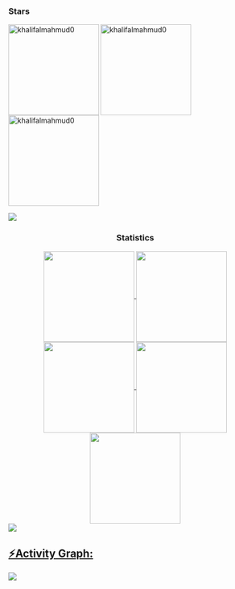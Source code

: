 <h3 align="left">Stars</h3>
<img align="left" height="180em" src="https://github-readme-stats.vercel.app/api/top-langs/?username=khalifalmahmud0&layout=compact&theme=tokyonight" alt=khalifalmahmud0 />
<img align="center" height="180em" src="https://github-readme-stats.vercel.app/api?username=khalifalmahmud0&show_icons=true&locale=en&theme=tokyonight" alt="khalifalmahmud0" />
<img align="center" height="180em" src="https://github-readme-streak-stats.herokuapp.com/?user=khalifalmahmud0&theme=tokyonight" alt="khalifalmahmud0" />

<img src="https://user-images.githubusercontent.com/73097560/115834477-dbab4500-a447-11eb-908a-139a6edaec5c.gif"><h3 align="center">Statistics</h3>
<div align="center">
<a href="https://github.com/khalifalmahmud0">
<img align="center" src="http://github-profile-summary-cards.vercel.app/api/cards/stats?username=khalifalmahmud0&theme=tokyonight" height="180em" />
<img align="center" src="http://github-profile-summary-cards.vercel.app/api/cards/most-commit-language?username=khalifalmahmud0&theme=2077" height="180em" />
<img align="center" src="http://github-profile-summary-cards.vercel.app/api/cards/repos-per-language?username=khalifalmahmud0&theme=2077" height="180em" />
<img align="center" src="http://github-profile-summary-cards.vercel.app/api/cards/productive-time?username=khalifalmahmud0&theme=tokyonight" height="180em" />
<img align="center" src="http://github-profile-summary-cards.vercel.app/api/cards/profile-details?username=khalifalmahmud0&theme=tokyonight" height="180em" />
</div>
<img src="https://user-images.githubusercontent.com/73097560/115834477-dbab4500-a447-11eb-908a-139a6edaec5c.gif"><h2 align="left">⚡Activity Graph:</h2>
<img align="center" src="https://github-readme-activity-graph.vercel.app/graph?username=khalifalmahmud0&theme=tokyo-night"/>
